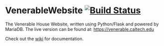 # VenerableWebsite [![Build Status][travis-image]][travis-url]

The Venerable House Website, written using Python/Flask and powered by MariaDB. The live version can be found at: https://venerable.caltech.edu

Check out the [wiki](https://github.com/RuddockHouse/RuddockWebsite/wiki) for documentation.

[travis-url]: https://travis-ci.org/RuddockHouse/RuddockWebsite
[travis-image]: https://travis-ci.org/RuddockHouse/RuddockWebsite.svg?branch=master

